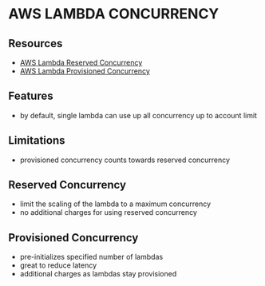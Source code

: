 # AWS LAMBDA CONCURRENCY

## Resources

- [AWS Lambda Reserved Concurrency](https://docs.aws.amazon.com/lambda/latest/dg/configuration-concurrency.html)
- [AWS Lambda Provisioned Concurrency](https://docs.aws.amazon.com/lambda/latest/dg/provisioned-concurrency.html)

## Features

- by default, single lambda can use up all concurrency up to account limit

## Limitations

- provisioned concurrency counts towards reserved concurrency

## Reserved Concurrency

- limit the scaling of the lambda to a maximum concurrency
- no additional charges for using reserved concurrency

## Provisioned Concurrency

- pre-initializes specified number of lambdas
- great to reduce latency
- additional charges as lambdas stay provisioned
